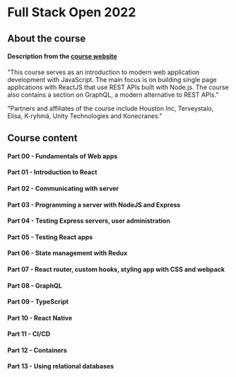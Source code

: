 # Full Stack Open 2022

## About the course

#### Description from the [course website](https://fullstackopen.com/en/)

"This course serves as an introduction to modern web application development with JavaScript. The main focus is on building single page applications with ReactJS that use REST APIs built with Node.js. The course also contains a section on GraphQL, a modern alternative to REST APIs."

"Partners and affiliates of the course include Houston Inc, Terveystalo, Elisa, K-ryhmä, Unity Technologies and Konecranes."

## Course content

#### Part 00 - Fundamentals of Web apps
#### Part 01 - Introduction to React
#### Part 02 - Communicating with server
#### Part 03 - Programming a server with NodeJS and Express
#### Part 04 - Testing Express servers, user administration
#### Part 05 - Testing React apps
#### Part 06 - State management with Redux
#### Part 07 - React router, custom hooks, styling app with CSS and webpack
#### Part 08 - GraphQL
#### Part 09 - TypeScript
#### Part 10 - React Native
#### Part 11 - CI/CD
#### Part 12 - Containers
#### Part 13 - Using relational databases
